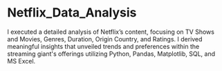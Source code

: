 # Netflix_Data_Analysis
I executed a detailed analysis of Netflix’s content, focusing on TV Shows and Movies, Genres, Duration, Origin Country, and Ratings. I derived meaningful insights that unveiled trends and preferences within the streaming giant's offerings utilizing Python, Pandas, Matplotlib, SQL, and MS Excel.
